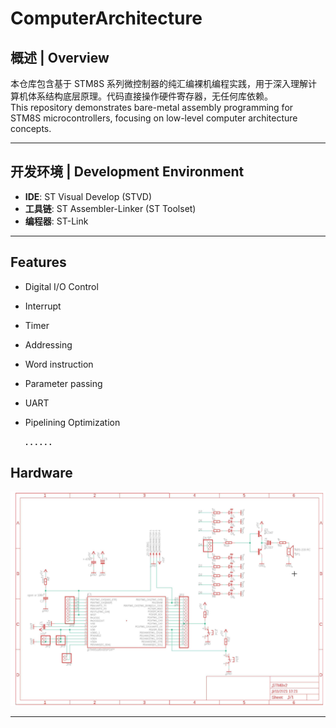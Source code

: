 # ComputerArchitecture  

## 概述 | Overview  
本仓库包含基于 STM8S 系列微控制器的纯汇编裸机编程实践，用于深入理解计算机体系结构底层原理。代码直接操作硬件寄存器，无任何库依赖。  
This repository demonstrates bare-metal assembly programming for STM8S microcontrollers, focusing on low-level computer architecture concepts.

---

## 开发环境 | Development Environment  
- **IDE**: ST Visual Develop (STVD)  
- **工具链**: ST Assembler-Linker (ST Toolset)  
- **编程器**: ST-Link

---

## Features  
- Digital I/O Control
- Interrupt
- Timer
- Addressing
- Word instruction
- Parameter passing
- UART
- Pipelining Optimization
  
  **. . . . . .**

## Hardware
![Hardware](./hardware.png)

---